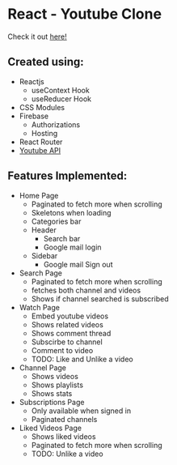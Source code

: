 # React - Youtube Clone

Check it out [here!](https://clone-65d7e.web.app)

## Created using:

-   Reactjs
    -   useContext Hook
    -   useReducer Hook
-   CSS Modules
-   Firebase
    -   Authorizations
    -   Hosting
-   React Router
-   [Youtube API](https://developers.google.com/youtube/v3)

## Features Implemented:

-   Home Page
    -   Paginated to fetch more when scrolling
    -   Skeletons when loading
    -   Categories bar
    -   Header
        -   Search bar
        -   Google mail login
    -   Sidebar
        -   Google mail Sign out
-   Search Page
    -   Paginated to fetch more when scrolling
    -   fetches both channel and videos
    -   Shows if channel searched is subscribed
-   Watch Page
    -   Embed youtube videos
    -   Shows related videos
    -   Shows comment thread
    -   Subscirbe to channel
    -   Comment to video
    -   TODO: Like and Unlike a video
-   Channel Page
    -   Shows videos
    -   Shows playlists
    -   Shows stats
-   Subscriptions Page
    -   Only available when signed in
    -   Paginated channels
-   Liked Videos Page
    -   Shows liked videos
    -   Paginated to fetch more when scrolling
    -   TODO: Unlike a video
